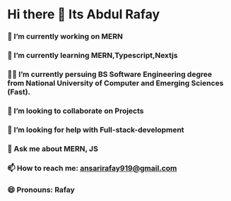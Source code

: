 # Hi there 👋 Its Abdul Rafay


### 🔭 I’m currently working on MERN

### 🌱 I’m currently learning MERN,Typescript,Nextjs

### 👨‍💻 I’m currently persuing BS Software Engineering degree from National University of Computer and Emerging Sciences (Fast).

### 👯 I’m looking to collaborate on Projects

### 🤔 I’m looking for help with Full-stack-development

### 💬 Ask me about MERN, JS

### 📫 How to reach me: ansarirafay919@gmail.com

### 😄 Pronouns: Rafay
